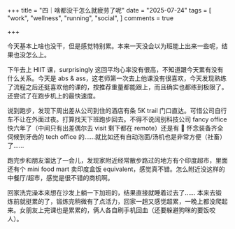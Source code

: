 +++
title = "四｜啥都没干怎么就疲劳了呢"
date = "2025-07-24"
tags = [
    "work",
    "wellness",
    "running",
    "social",
]
comments = true

+++

今天基本上啥也没干，但是感觉特别累。本来一天没会以为班能上出来一些呢，结果也没怎么上。

下午去上 HIIT 课，surprisingly 这回平均心率没有很高，不知道跟今天累有没有什么关系。今天是 abs & ass，这老师第一次去上他课没有很喜欢，今天发现熟练了流程之后还挺喜欢他的课的，按推荐重量都能跟上，而且确实也都练到极限了。还尝试了在跑步机上的最快速度。

说到跑步，发现下周出差从公司到住的酒店有条 5K trail 门口直达。可惜公司自行车不让在外面过夜。打算找天下班跑步回去。不得不说阔别科技公司 fancy office 快六年了（中间只有出差偶尔去 visit 剩下都在 remote）还是有 🤏 怀念装备齐全伺候到牙齿的 tech office 的……就比如还有自动泡面/汤机也是非常方便（社畜）了……

跑完步和朋友溜达了一会儿，发现家附近经常散步路过的地方有个印度超市，里面还有个 mini food mart 卖印度盒饭 equivalent，感觉真不错。怎么附近没这样的中餐厅/超市，感觉是很不错的商机啊。

回家洗完澡本来想在沙发上躺一下加班的，结果直接就睡着过去了…… 本来去锻炼前就挺累的了，锻炼完稍微有了点活力，回家一趟又感觉超累，一晚上都没爬起来。女朋友上完课也是累累的，俩人各自刷手机回血（还要躲避狗咪的要饭咬人）。
